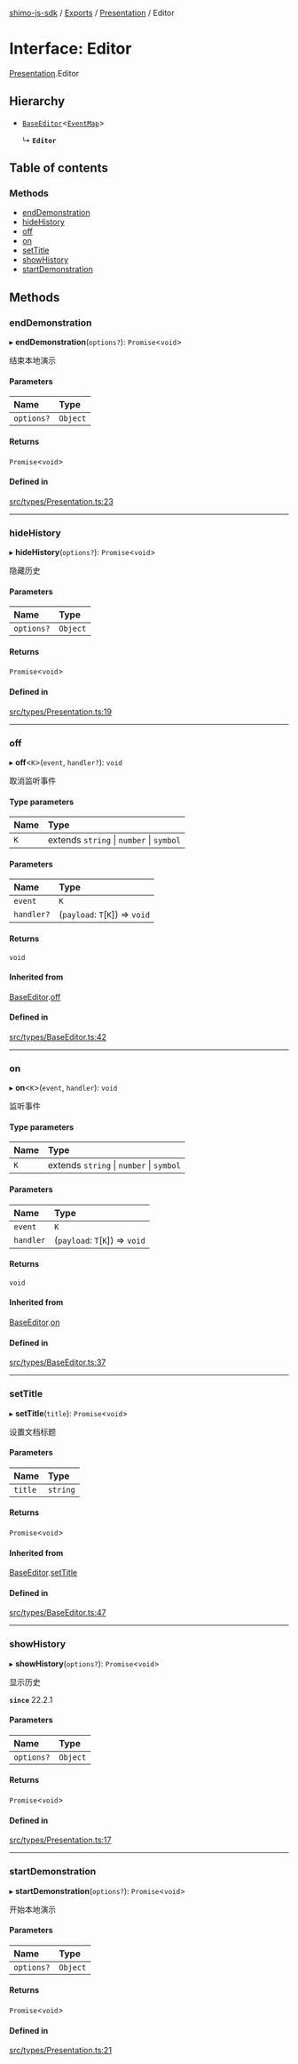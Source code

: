 [shimo-js-sdk](../README.md) / [Exports](../modules.md) / [Presentation](../modules/Presentation.md) / Editor

# Interface: Editor

[Presentation](../modules/Presentation.md).Editor

## Hierarchy

- [`BaseEditor`](BaseEditor.md)<[`EventMap`](Presentation.EventMap.md)\>

  ↳ **`Editor`**

## Table of contents

### Methods

- [endDemonstration](Presentation.Editor.md#enddemonstration)
- [hideHistory](Presentation.Editor.md#hidehistory)
- [off](Presentation.Editor.md#off)
- [on](Presentation.Editor.md#on)
- [setTitle](Presentation.Editor.md#settitle)
- [showHistory](Presentation.Editor.md#showhistory)
- [startDemonstration](Presentation.Editor.md#startdemonstration)

## Methods

### endDemonstration

▸ **endDemonstration**(`options?`): `Promise`<`void`\>

结束本地演示

#### Parameters

| Name | Type |
| :------ | :------ |
| `options?` | `Object` |

#### Returns

`Promise`<`void`\>

#### Defined in

[src/types/Presentation.ts:23](https://github.com/shimohq/shimo-js-sdk/blob/7dd52a5/src/types/Presentation.ts#L23)

___

### hideHistory

▸ **hideHistory**(`options?`): `Promise`<`void`\>

隐藏历史

#### Parameters

| Name | Type |
| :------ | :------ |
| `options?` | `Object` |

#### Returns

`Promise`<`void`\>

#### Defined in

[src/types/Presentation.ts:19](https://github.com/shimohq/shimo-js-sdk/blob/7dd52a5/src/types/Presentation.ts#L19)

___

### off

▸ **off**<`K`\>(`event`, `handler?`): `void`

取消监听事件

#### Type parameters

| Name | Type |
| :------ | :------ |
| `K` | extends `string` \| `number` \| `symbol` |

#### Parameters

| Name | Type |
| :------ | :------ |
| `event` | `K` |
| `handler?` | (`payload`: `T`[`K`]) => `void` |

#### Returns

`void`

#### Inherited from

[BaseEditor](BaseEditor.md).[off](BaseEditor.md#off)

#### Defined in

[src/types/BaseEditor.ts:42](https://github.com/shimohq/shimo-js-sdk/blob/7dd52a5/src/types/BaseEditor.ts#L42)

___

### on

▸ **on**<`K`\>(`event`, `handler`): `void`

监听事件

#### Type parameters

| Name | Type |
| :------ | :------ |
| `K` | extends `string` \| `number` \| `symbol` |

#### Parameters

| Name | Type |
| :------ | :------ |
| `event` | `K` |
| `handler` | (`payload`: `T`[`K`]) => `void` |

#### Returns

`void`

#### Inherited from

[BaseEditor](BaseEditor.md).[on](BaseEditor.md#on)

#### Defined in

[src/types/BaseEditor.ts:37](https://github.com/shimohq/shimo-js-sdk/blob/7dd52a5/src/types/BaseEditor.ts#L37)

___

### setTitle

▸ **setTitle**(`title`): `Promise`<`void`\>

设置文档标题

#### Parameters

| Name | Type |
| :------ | :------ |
| `title` | `string` |

#### Returns

`Promise`<`void`\>

#### Inherited from

[BaseEditor](BaseEditor.md).[setTitle](BaseEditor.md#settitle)

#### Defined in

[src/types/BaseEditor.ts:47](https://github.com/shimohq/shimo-js-sdk/blob/7dd52a5/src/types/BaseEditor.ts#L47)

___

### showHistory

▸ **showHistory**(`options?`): `Promise`<`void`\>

显示历史

**`since`** 22.2.1

#### Parameters

| Name | Type |
| :------ | :------ |
| `options?` | `Object` |

#### Returns

`Promise`<`void`\>

#### Defined in

[src/types/Presentation.ts:17](https://github.com/shimohq/shimo-js-sdk/blob/7dd52a5/src/types/Presentation.ts#L17)

___

### startDemonstration

▸ **startDemonstration**(`options?`): `Promise`<`void`\>

开始本地演示

#### Parameters

| Name | Type |
| :------ | :------ |
| `options?` | `Object` |

#### Returns

`Promise`<`void`\>

#### Defined in

[src/types/Presentation.ts:21](https://github.com/shimohq/shimo-js-sdk/blob/7dd52a5/src/types/Presentation.ts#L21)
